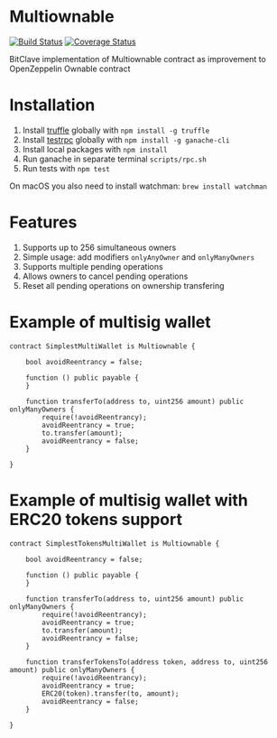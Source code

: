 # Multiownable

[![Build Status](https://travis-ci.org/bitclave/Multiownable.svg?branch=master)](https://travis-ci.org/bitclave/Multiownable)
[![Coverage Status](https://coveralls.io/repos/github/bitclave/Multiownable/badge.svg)](https://coveralls.io/github/bitclave/Multiownable)

BitClave implementation of Multiownable contract as improvement to OpenZeppelin Ownable contract

# Installation

1. Install [truffle](http://truffleframework.com) globally with `npm install -g truffle`
2. Install [testrpc](https://github.com/ethereumjs/testrpc) globally with `npm install -g ganache-cli`
3. Install local packages with `npm install`
4. Run ganache in separate terminal `scripts/rpc.sh`
5. Run tests with `npm test`

On macOS you also need to install watchman: `brew install watchman`

# Features

1. Supports up to 256 simultaneous owners
2. Simple usage: add modifiers `onlyAnyOwner` and `onlyManyOwners`
3. Supports multiple pending operations
4. Allows owners to cancel pending operations
5. Reset all pending operations on ownership transfering

# Example of multisig wallet

```solidity
contract SimplestMultiWallet is Multiownable {

    bool avoidReentrancy = false;

    function () public payable {
    }

    function transferTo(address to, uint256 amount) public onlyManyOwners {
        require(!avoidReentrancy);
        avoidReentrancy = true;
        to.transfer(amount);
        avoidReentrancy = false;
    }
    
}
```

# Example of multisig wallet with ERC20 tokens support

```solidity
contract SimplestTokensMultiWallet is Multiownable {

    bool avoidReentrancy = false;

    function () public payable {
    }
    
    function transferTo(address to, uint256 amount) public onlyManyOwners {
        require(!avoidReentrancy);
        avoidReentrancy = true;
        to.transfer(amount);
        avoidReentrancy = false;
    }
    
    function transferTokensTo(address token, address to, uint256 amount) public onlyManyOwners {
        require(!avoidReentrancy);
        avoidReentrancy = true;
        ERC20(token).transfer(to, amount);
        avoidReentrancy = false;
    }
    
}
```
